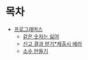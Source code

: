 # 목차
- [프로그래머스](https://github.com/JeongseokNam/TIL/tree/main/algorithm/src/main/java/programmers)
    * [같은 숫자는 싫어](https://github.com/JeongseokNam/TIL/blob/main/algorithm/src/main/java/programmers/%EA%B0%99%EC%9D%80_%EC%88%AB%EC%9E%90%EB%8A%94_%EC%8B%AB%EC%96%B4.java)
    * [신고 결과 받기*제출시 에러](https://github.com/JeongseokNam/TIL/blob/main/algorithm/src/main/java/programmers/%EC%8B%A0%EA%B3%A0_%EA%B2%B0%EA%B3%BC_%EB%B0%9B%EA%B8%B0.java)
    * [소수 만들기](https://github.com/JeongseokNam/TIL/blob/main/algorithm/src/main/java/programmers/%EC%86%8C%EC%88%98_%EB%A7%8C%EB%93%A4%EA%B8%B0.java)
